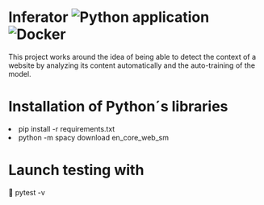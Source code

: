 # Inferator ![Python application](https://github.com/JonanOribe/Inferator/workflows/Python%20application/badge.svg) ![Docker](https://github.com/JonanOribe/Inferator/workflows/Docker/badge.svg)


This project works around the idea of ​​being able to detect the context of a website by analyzing its content automatically and the auto-training of the model.

# Installation of Python´s libraries

<li>pip install -r requirements.txt</li>
<li>python -m spacy download en_core_web_sm</li>

# Launch testing with

:mag_right: pytest -v

